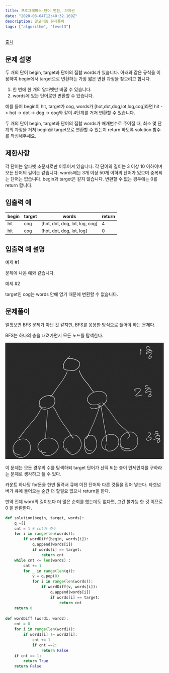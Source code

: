 ```yaml
---
title: 프로그래머스-단어 변환, 파이썬
date: "2020-03-04T12:40:32.169Z"
description: 알고리즘 문제풀이
tags: ["algorithm", "level3"] 
---
```


[출처](https://programmers.co.kr/learn/courses/30/lessons/43163)

## 문제 설명
두 개의 단어 begin, target과 단어의 집합 words가 있습니다. 아래와 같은 규칙을 이용하여 begin에서 target으로 변환하는 가장 짧은 변환 과정을 찾으려고 합니다.

1. 한 번에 한 개의 알파벳만 바꿀 수 있습니다.
2. words에 있는 단어로만 변환할 수 있습니다.

예를 들어 begin이 hit, target가 cog, words가 [hot,dot,dog,lot,log,cog]라면 hit -> hot -> dot -> dog -> cog와 같이 4단계를 거쳐 변환할 수 있습니다.

두 개의 단어 begin, target과 단어의 집합 words가 매개변수로 주어질 때, 최소 몇 단계의 과정을 거쳐 begin을 target으로 변환할 수 있는지 return 하도록 solution 함수를 작성해주세요.

## 제한사항
각 단어는 알파벳 소문자로만 이루어져 있습니다.
각 단어의 길이는 3 이상 10 이하이며 모든 단어의 길이는 같습니다.
words에는 3개 이상 50개 이하의 단어가 있으며 중복되는 단어는 없습니다.
begin과 target은 같지 않습니다.
변환할 수 없는 경우에는 0를 return 합니다.
## 입출력 예
|begin	|target	|words	|return|
|-|-|-|-|
|hit|	cog|	[hot, dot, dog, lot, log, cog]|	4
|hit|	cog	|[hot, dot, dog, lot, log]|	0
## 입출력 예 설명

예제 #1

문제에 나온 예와 같습니다.

예제 #2

target인 cog는 words 안에 없기 때문에 변환할 수 없습니다.


## 문제풀이 

얼핏보면 BFS 문제가 아닌 것 같지만, BFS를 응용한 방식으로 풀어야 하는 문제다. 

BFS는 하나의 층을 내려가면서 모든 노드를 탐색한다.

![그림1](./chart1.png)

이 문제는 모든 경우의 수를 탐색하되 target 단어가 선택 되는 층이 언제인지를 구하라는 문제로 생각하고 풀 수 있다. 

카운트 하나당 for문을 한번 돌려서 큐에 이전 단어와 다른 것들을 집어 넣는다. 타겟넘버가 큐에 들어오는 순간 더 할필요 없으니 return을 한다. 

만약 전체 word의 길이보다 더 많은 순회를 했는데도 없다면, 그건 불가능 한 것 이므로 0 을 반환한다.


```python
def solution(begin, target, words):
    q =[] 
    cnt = 1 # cnt가 층수
    for i in range(len(words)):
        if wordDiff(begin, words[i]):
            q.append(words[i])
            if words[i] == target:
                return cnt
    while cnt <= len(words) :
        cnt += 1 
        for _ in range(len(q)):
            v = q.pop(0)
            for i in range(len(words)):
                if wordDiff(v, words[i]):
                    q.append(words[i])
                    if words[i] == target:
                        return cnt
    return 0

def wordDiff (word1, word2):
    cnt = 0
    for i in range(len(word1)):
        if word1[i] != word2[i]:
            cnt += 1
            if cnt ==2:
                return False
    if cnt == 1:
        return True
    return False 
 


```